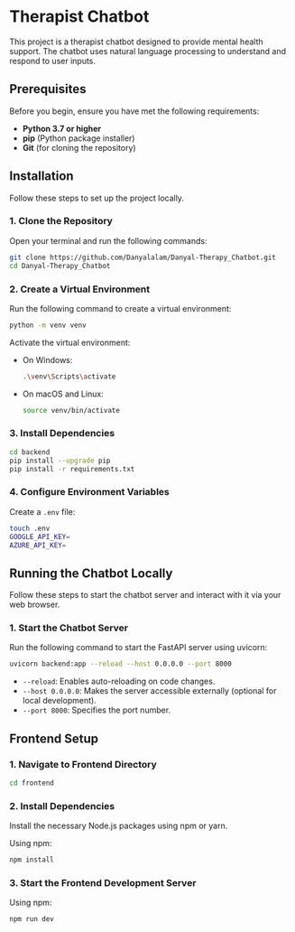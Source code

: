 # Therapist Chatbot

This project is a therapist chatbot designed to provide mental health support. The chatbot uses natural language processing to understand and respond to user inputs.

## Prerequisites

Before you begin, ensure you have met the following requirements:

- **Python 3.7 or higher**
- **pip** (Python package installer)
- **Git** (for cloning the repository)

## Installation

Follow these steps to set up the project locally.

### 1. Clone the Repository

Open your terminal and run the following commands:

```bash
git clone https://github.com/Danyalalam/Danyal-Therapy_Chatbot.git
cd Danyal-Therapy_Chatbot
```

### 2. Create a Virtual Environment

Run the following command to create a virtual environment:

```bash
python -m venv venv
```

Activate the virtual environment:

- On Windows:
    ```bash
    .\venv\Scripts\activate
    ```
- On macOS and Linux:
    ```bash
    source venv/bin/activate
    ```

### 3. Install Dependencies

```bash
cd backend
pip install --upgrade pip
pip install -r requirements.txt
```

### 4. Configure Environment Variables

Create a `.env` file:

```bash
touch .env
GOOGLE_API_KEY=
AZURE_API_KEY=    
```

## Running the Chatbot Locally

Follow these steps to start the chatbot server and interact with it via your web browser.

### 1. Start the Chatbot Server

Run the following command to start the FastAPI server using uvicorn:

```bash
uvicorn backend:app --reload --host 0.0.0.0 --port 8000
```

- `--reload`: Enables auto-reloading on code changes.
- `--host 0.0.0.0`: Makes the server accessible externally (optional for local development).
- `--port 8000`: Specifies the port number.

## Frontend Setup

### 1. Navigate to Frontend Directory

```bash
cd frontend
```

### 2. Install Dependencies

Install the necessary Node.js packages using npm or yarn.

Using npm:

```bash
npm install
```


### 3. Start the Frontend Development Server

Using npm:

```bash
npm run dev
```

